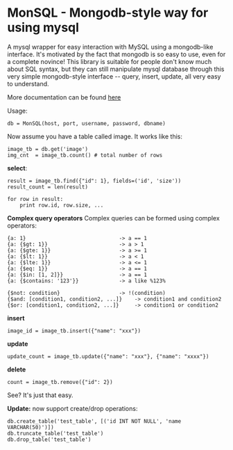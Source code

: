 MonSQL - Mongodb-style way for using mysql
====================
A mysql wrapper for easy interaction with MySQL using a mongodb-like interface. It's motivated by the fact that mongodb is so easy to use, even for a complete novince! This library is suitable for people don't know much about SQL syntax, but they can still manipulate mysql database through this very simple mongodb-style interface -- query, insert, update, all very easy to understand.  

More documentation can be found [here](http://monsql.readthedocs.org/en/latest/)

Usage:  

	db = MonSQL(host, port, username, password, dbname)  

Now assume you have a table called image. It works like this:  

	image_tb = db.get('image')
	img_cnt  = image_tb.count() # total number of rows

**select**:
	
	result = image_tb.find({"id": 1}, fields=('id', 'size'))  
	result_count = len(result) 

	for row in result:
		print row.id, row.size, ...

**Complex query operators** Complex queries can be formed using complex operators:

	{a: 1}                              -> a == 1
    {a: {$gt: 1}}                       -> a > 1
    {a: {$gte: 1}}                      -> a >= 1
    {a: {$lt: 1}}                       -> a < 1
    {a: {$lte: 1}}                      -> a <= 1
    {a: {$eq: 1}}                       -> a == 1
    {a: {$in: [1, 2]}}                  -> a == 1
    {a: {$contains: '123'}}             -> a like %123%

    {$not: condition}                   -> !(condition)
    {$and: [condition1, condition2, ...]}    -> condition1 and condition2
    {$or: [condition1, condition2, ...]}     -> condition1 or condition2

**insert**

	image_id = image_tb.insert({"name": "xxx"})  

**update**

	update_count = image_tb.update({"name": "xxx"}, {"name": "xxxx"})  

**delete**

	count = image_tb.remove({"id": 2})  


See? It's just that easy.  

**Update:** now support create/drop operations:

	db.create_table('test_table', [('id INT NOT NULL', 'name VARCHAR(50)')])
	db.truncate_table('test_table')
	db.drop_table('test_table')
